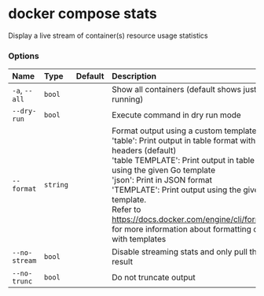 # docker compose stats

<!---MARKER_GEN_START-->
Display a live stream of container(s) resource usage statistics

### Options

| Name          | Type     | Default | Description                                                                                                                                                                                                                                                                                                                                                                                                                                  |
|:--------------|:---------|:--------|:---------------------------------------------------------------------------------------------------------------------------------------------------------------------------------------------------------------------------------------------------------------------------------------------------------------------------------------------------------------------------------------------------------------------------------------------|
| `-a`, `--all` | `bool`   |         | Show all containers (default shows just running)                                                                                                                                                                                                                                                                                                                                                                                             |
| `--dry-run`   | `bool`   |         | Execute command in dry run mode                                                                                                                                                                                                                                                                                                                                                                                                              |
| `--format`    | `string` |         | Format output using a custom template:<br>'table':            Print output in table format with column headers (default)<br>'table TEMPLATE':   Print output in table format using the given Go template<br>'json':             Print in JSON format<br>'TEMPLATE':         Print output using the given Go template.<br>Refer to <https://docs.docker.com/engine/cli/formatting/> for more information about formatting output with templates |
| `--no-stream` | `bool`   |         | Disable streaming stats and only pull the first result                                                                                                                                                                                                                                                                                                                                                                                       |
| `--no-trunc`  | `bool`   |         | Do not truncate output                                                                                                                                                                                                                                                                                                                                                                                                                       |

<!---MARKER_GEN_END-->
